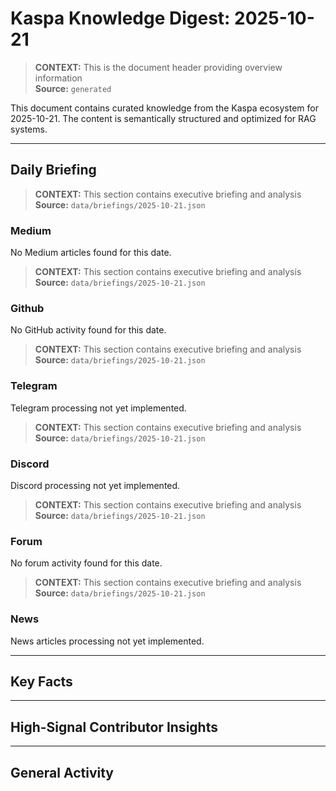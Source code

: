 # Kaspa Knowledge Digest: 2025-10-21

> **CONTEXT:** This is the document header providing overview information  
> **Source:** `generated`

This document contains curated knowledge from the Kaspa ecosystem
for 2025-10-21. The content is semantically structured and optimized
for RAG systems.

---

## Daily Briefing

> **CONTEXT:** This section contains executive briefing and analysis  
> **Source:** `data/briefings/2025-10-21.json`

### Medium

No Medium articles found for this date.

> **CONTEXT:** This section contains executive briefing and analysis  
> **Source:** `data/briefings/2025-10-21.json`

### Github

No GitHub activity found for this date.

> **CONTEXT:** This section contains executive briefing and analysis  
> **Source:** `data/briefings/2025-10-21.json`

### Telegram

Telegram processing not yet implemented.

> **CONTEXT:** This section contains executive briefing and analysis  
> **Source:** `data/briefings/2025-10-21.json`

### Discord

Discord processing not yet implemented.

> **CONTEXT:** This section contains executive briefing and analysis  
> **Source:** `data/briefings/2025-10-21.json`

### Forum

No forum activity found for this date.

> **CONTEXT:** This section contains executive briefing and analysis  
> **Source:** `data/briefings/2025-10-21.json`

### News

News articles processing not yet implemented.

---

## Key Facts



---

## High-Signal Contributor Insights



---

## General Activity

